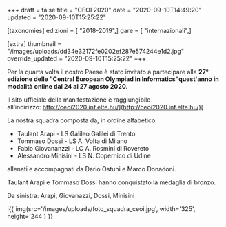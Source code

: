 +++
draft = false
title = "CEOI 2020"
date = "2020-09-10T14:49:20"
updated = "2020-09-10T15:25:22"

[taxonomies]
edizioni = [ "2018-2019",]
gare = [ "internazionali",]

[extra]
thumbnail = "/images/uploads/dd34e32172fe0202ef287e574244e1d2.jpg"
override_updated = "2020-09-10T15:25:22"
+++

Per la quarta volta il nostro Paese è stato invitato a partecipare alla **27° edizione delle "Central European Olympiad in Informatics"**quest'anno in modalità online dal 24 al 27 agosto 2020**.**

Il sito ufficiale della manifestazione è raggiungibile all’indirizzo: [http://ceoi2020.inf.elte.hu/](http://ceoi2020.inf.elte.hu/)[<br/>](https://ceoi.sk/)

La nostra squadra composta da, in ordine alfabetico:

- Taulant Arapi - LS Galileo Galilei di Trento
- Tommaso Dossi - LS A. Volta di Milano
- Fabio Giovananzzi - LC A. Rosmini di Rovereto
- Alessandro Minisini - LS N. Copernico di Udine

allenati e accompagnati da Dario Ostuni e Marco Donadoni.

Taulant Arapi e Tommaso Dossi hanno conquistato la medaglia di bronzo.

Da sinistra: Arapi, Giovanazzi, Dossi, Minisini

i{{ img(src='/images/uploads/foto_squadra_ceoi.jpg', width='325', height='244') }}
